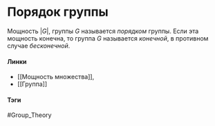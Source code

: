 # Порядок группы
Мощность $|G|$, группы $G$ называется *порядком* группы. Если эта мощность конечна, то группа $G$ называется *конечной*, в противном случае *бесконечной*.

#### Линки
- [[Мощность множества]],
- [[Группа]]
#### Тэги 
 #Group_Theory 